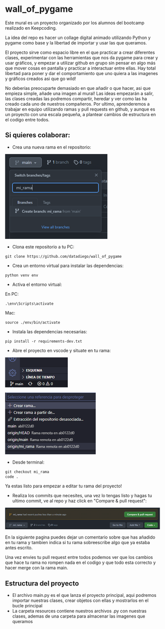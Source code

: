 # wall_of_pygame

Este mural es un proyecto organizado por los alumnos del bootcamp realizado en Keepcoding.

La idea del repo es hacer un collage digital animado utilizando Python y pygame como base y la libertad de importar y usar las que queramos.

El proyecto sirve como espacio libre en el que practicar a crear diferentes clases, experimentar con las herramientas que nos da pygame para crear y usar gráficos, y empezar a utilizar github en grupo sin pensar en algo más que mover cosas en pantalla y practicar a interactuar entre ellas.
Hay total libertad para poner y dar el comportamiento que uno quiera a las imagenes y gráficos creados asi que go wild! 

No deberías preocuparte demasiado en que añadir o que hacer, asi que empieza simple, añade una imagen al mural! Las ideas empezarán a salir, las clases creadas las podremos compartir, heredar y ver como las ha creado cada uno de nuestros compañeros.
Por ultimo, aprenderemos a trabajar en equipo utilizando ramas y pull requests en github, y aunque es un proyecto con una escala pequeña, a plantear cambios de estructura en el codigo entre todos.

## Si quieres colaborar:
-   Crea una nueva rama en el repositorio:

![alt](/other/tutorial_0.png)
-   Clona este repositorio a tu PC:
```
git clone https://github.com/datadiego/wall_of_pygame
```

-   Crea un entorno virtual para instalar las dependencias:
```
python venv env
```
-   Activa el entorno virtual:

En PC:
```
.\env\Scripts\activate
```
Mac:
```
source ./env/bin/activate
```

-   Instala las dependencias necesarias:
```
pip install -r requirements-dev.txt
```
-   Abre el proyecto en vscode y situate en tu rama:

![alt](/other/tutorial_1.png)

![alt](/other/tutorial_2.png)

-    Desde terminal:
```
git checkout mi_rama
code .
```

Ya estas listo para empezar a editar tu rama del proyecto!
-   Realiza los commits que necesites, una vez lo tengas listo y hagas tu ultimo commit, ve al repo y haz click en "Compare & pull request":

![alt](/other/tutorial_3.png)

En la siguiente pagina puedes dejar un comentario sobre que has añadido en tu rama y tambien indica si tu rama sobreescribe algo que ya estaba antes escrito.

Una vez envies tu pull request entre todos podemos ver que los cambios que hace tu rama no rompen nada en el codigo y que todo esta correcto y hacer merge con la rama main.

## Estructura del proyecto

-   El archivo main.py es el que lanza el proyecto principal, aqui podremos importar nuestras clases, crear objetos con ellas y mostrarlos en el bucle principal
-   La carpeta resources contiene nuestros archivos .py con nuestras clases, ademas de una carpeta para almacenar las imagenes que queramos